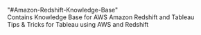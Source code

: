 "#Amazon-Redshift-Knowledge-Base"<br/>
Contains Knowledge Base for AWS Amazon Redshift and Tableau<br/>
Tips & Tricks for Tableau using AWS and Redshift
